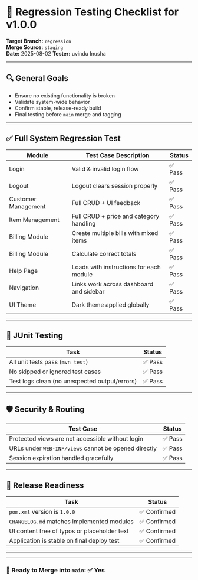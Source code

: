 # 🧪 Regression Testing Checklist for v1.0.0

**Target Branch:** `regression`  
**Merge Source:** `staging`  
**Date:** 2025-08-02
**Tester:** uvindu Inusha

---

## 🔍 General Goals

- Ensure no existing functionality is broken
- Validate system-wide behavior
- Confirm stable, release-ready build
- Final testing before `main` merge and tagging

---

## ✅ Full System Regression Test


| Module              | Test Case Description                   | Status |
|---------------------|-----------------------------------------|--|
| Login               | Valid & invalid login flow              | ✅ Pass |
| Logout              | Logout clears session properly          | ✅ Pass |
| Customer Management | Full CRUD + UI feedback                 | ✅ Pass |
| Item Management     | Full CRUD + price and category handling | ✅ Pass |
| Billing Module      | Create multiple bills with mixed items  | ✅ Pass |
| Billing Module      | Calculate correct totals                | ✅ Pass |
| Help Page           | Loads with instructions for each module | ✅ Pass |
| Navigation          | Links work across dashboard and sidebar | ✅ Pass |
| UI Theme            | Dark theme applied globally             | ✅ Pass |

---

## 🧪 JUnit Testing

| Task                                          | Status |
|-----------------------------------------------|--------|
| All unit tests pass (`mvn test`)              | ✅ Pass |
| No skipped or ignored test cases              | ✅ Pass |
| Test logs clean (no unexpected output/errors) |✅ Pass |

---

## 🛡 Security & Routing

| Test Case                                            | Status          |
|------------------------------------------------------|-----------------|
| Protected views are not accessible without login     | ✅ Pass |
| URLs under `WEB-INF/views` cannot be opened directly | ✅ Pass |
| Session expiration handled gracefully                | ✅ Pass |

---

## 🧼 Release Readiness

| Task                                         | Status |
|----------------------------------------------|-----|
| `pom.xml` version is `1.0.0`                 | ✅ Confirmed |
| `CHANGELOG.md` matches implemented modules   | ✅ Confirmed |
| UI content free of typos or placeholder text | ✅ Confirmed |
| Application is stable on final deploy test   | ✅ Confirmed |

---

---

### 🚀 Ready to Merge into `main`: ✅ Yes